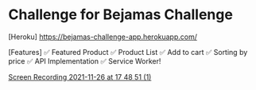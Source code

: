 # Challenge for Bejamas Challenge

[Heroku] https://bejamas-challenge-app.herokuapp.com/


[Features]
✅  Featured Product
✅  Product List
✅  Add to cart
✅  Sorting by price
✅  API Implementation
✅  Service Worker!



[Screen Recording 2021-11-26 at 17 48 51 (1)](https://user-images.githubusercontent.com/56261724/143648509-ca03599a-c7b6-415d-98ba-1413bf80749c.gif)

